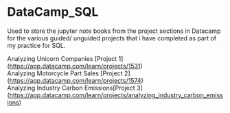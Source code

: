 # DataCamp_SQL

Used to store the jupyter note books from the project sections in Datacamp for the various guided/ unguided projects that i have completed as part of my practice for SQL.  

Analyzing Unicorn Companies [Project 1] (https://app.datacamp.com/learn/projects/1531)  
Analyzing Motorcycle Part Sales [Project 2] (https://app.datacamp.com/learn/projects/1574)  
Analyzing Industry Carbon Emissions[Project 3] (https://app.datacamp.com/learn/projects/analyzing_industry_carbon_emissions)  
